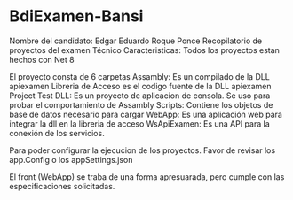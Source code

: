 # BdiExamen-Bansi

Nombre del candidato: Edgar Eduardo Roque Ponce
Recopilatorio de proyectos del examen Técnico
Caracteristicas: Todos los proyectos estan hechos con Net 8

El proyecto consta de 6 carpetas
Assambly: Es un compilado de la DLL apiexamen
Libreria de Acceso es el codigo fuente de la DLL apiexamen
Project Test DLL: Es un proyecto de aplicacion de consola. Se uso para probar el comportamiento de Assambly
Scripts: Contiene los objetos de base de datos necesario para cargar
WebApp: Es una aplicación web para integrar la dll en la libreria de acceso
WsApiExamen: Es una API para la conexión de los servicios.

Para poder configurar la ejecucion de los proyectos. Favor de revisar los app.Config o los appSettings.json

El front (WebApp) se traba de una forma apresuarada, pero cumple con las especificaciones solicitadas.


